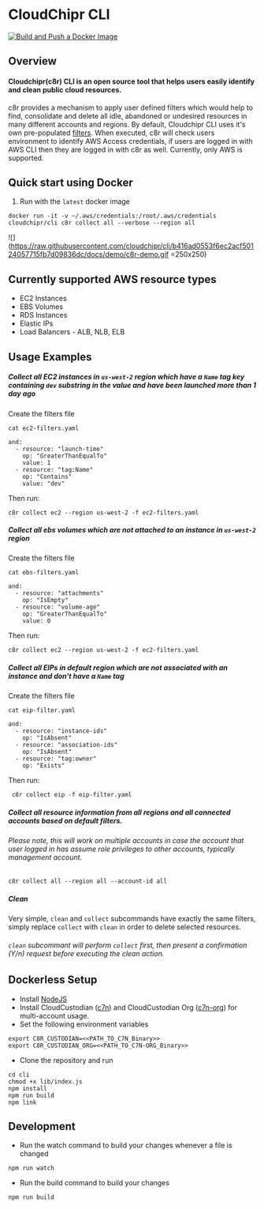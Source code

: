 # CloudChipr CLI

[![Build and Push a Docker Image](https://github.com/cloudchipr/cli/actions/workflows/docker-image.yml/badge.svg)](https://github.com/cloudchipr/cli/actions/workflows/docker-image.yml)

<!-- overview -->
## Overview
#### Cloudchipr(c8r) CLI is an open source tool that helps users easily identify and clean public cloud resources. 

c8r provides a mechanism to apply user defined filters which would help to find, consolidate and delete all idle, abandoned or undesired resources in many different accounts and regions. By default, Cloudchipr CLI uses it's own pre-populated [filters](https://github.com/cloudchipr/cli/tree/main/default-filters). 
When executed, c8r will check users environment to identify AWS Access credentials, if users are logged in with AWS CLI then they are logged in with c8r as well. Currently, only AWS is supported.
<!-- overviewstop -->

<!-- quickstart -->
## Quick start using Docker
1. Run with the `latest` docker image
```shell 
docker run -it -v ~/.aws/credentials:/root/.aws/credentials cloudchipr/cli c8r collect all --verbose --region all
```

![](https://raw.githubusercontent.com/cloudchipr/cli/b416ad0553f6ec2acf50124057715fb7d09836dc/docs/demo/c8r-demo.gif =250x250)
<!-- quickstartstop -->

<!-- resources -->
## Currently supported AWS resource types
* EC2 Instances
* EBS Volumes
* RDS Instances
* Elastic IPs
* Load Balancers - ALB, NLB, ELB
<!-- resourcesstop -->

<!-- usage -->
## Usage Examples
##### Collect all EC2 instances in `us-west-2` region which have a `Name` tag key containing `dev` substring in the value and have been launched more than 1 day ago

Create the filters file
```shell
cat ec2-filters.yaml
```
```
and:
  - resource: "launch-time"
    op: "GreaterThanEqualTo"
    value: 1
  - resource: "tag:Name"
    op: "Contains"
    value: "dev"
```
Then run:
```shell
c8r collect ec2 --region us-west-2 -f ec2-filters.yaml
```
##### Collect all ebs volumes which are not attached to an instance in `us-west-2` region

Create the filters file
```shell
cat ebs-filters.yaml
```
```
and:
  - resource: "attachments"
    op: "IsEmpty"
  - resource: "volume-age"
    op: "GreaterThanEqualTo"
    value: 0
```
Then run:
```shell
c8r collect ec2 --region us-west-2 -f ec2-filters.yaml
```
##### Collect all EIPs in default region which are not associated with an instance and don't have a `Name` tag

Create the filters file
```
cat eip-filter.yaml
```
```
and:
  - resource: "instance-ids"
    op: "IsAbsent"
  - resource: "association-ids"
    op: "IsAbsent"
  - resource: "tag:owner"
    op: "Exists"
```
Then run:
```shell
 c8r collect eip -f eip-filter.yaml
```
##### Collect all resource information from all regions and all connected accounts based on default filters.
###### Please note, this will work on multiple accounts in case the account that user logged in has assume role privileges to other accounts, typically management account.

```shell
c8r collect all --region all --account-id all
```
##### Clean
Very simple, `clean` and `collect` subcommands have exactly the same filters, simply replace `collect` with `clean` in order to delete selected resources.
###### `clean` subcommant will perform `collect` first, then present a confirmation (Y/n) request before executing the clean action. 
<!-- usagestop -->

<!-- setup -->
## Dockerless Setup
* Install [NodeJS](https://nodejs.org/en/download/package-manager/)
* Install CloudCustodian ([c7n](https://cloudcustodian.io/docs/quickstart/index.html#linux-and-mac-os)) and CloudCustodian Org ([c7n-org](https://cloudcustodian.io/docs/tools/c7n-org.html#installation)) for multi-account usage.
* Set the following environment variables
```shell
export C8R_CUSTODIAN=<<PATH_TO_C7N_Binary>>
export C8R_CUSTODIAN_ORG=<<PATH_TO_C7N-ORG_Binary>>
```

* Clone the repository and run
```shell
cd cli
chmod +x lib/index.js
npm install
npm run build
npm link
```

<!-- setupstop -->

<!-- development -->
## Development
* Run the watch command to build your changes whenever a file is changed
```shell
npm run watch
```
* Run the build command to build your changes
```shell
npm run build
```
<!-- developmentstop -->
